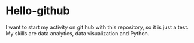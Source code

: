 # Hello-github
I want to start my activity on git hub with this repository, so it is just a test.
My skills are data analytics, data visualization and Python.
